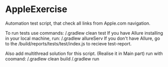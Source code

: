 # AppleExercise
Automation test script, that check all links from Apple.com navigation.

To run tests use commands:
/.gradlew clean test
If you have Allure installing in your local machine, run:
/.gradlew allureServ
If you don't have Allure, go to the /build/reports/tests/test/index.js to recieve test-report.

Also add multithread solution for this script. (Realise it in Main part)
run with coomand:
/.gradlew clean build
/.gradlew run
